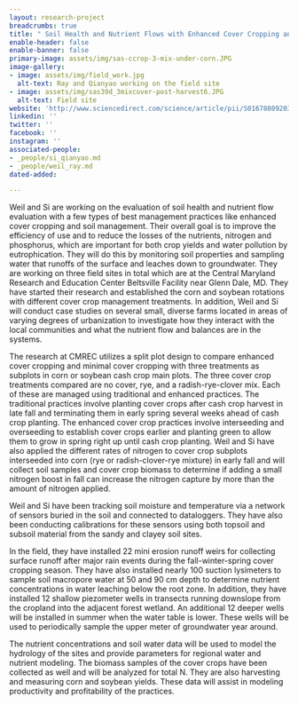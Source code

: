 ```yaml
---
layout: research-project
breadcrumbs: true
title: " Soil Health and Nutrient Flows with Enhanced Cover Cropping and Soil Management"
enable-header: false
enable-banner: false
primary-image: assets/img/sas-ccrop-3-mix-under-corn.JPG
image-gallery:
- image: assets/img/field_work.jpg
  alt-text: Ray and Qianyao working on the field site
- image: assets/img/sas39d_3mixcover-post-harvest6.JPG
  alt-text: Field site
website: 'http://www.sciencedirect.com/science/article/pii/S0167880920304606, http://dx.doi.org/10.2134/ael2018.10.0055 '
linkedin: ''
twitter: ''
facebook: ''
instagram: ''
associated-people:
- _people/si_qianyao.md
- _people/weil_ray.md
dated-added: 

---
```

Weil and Si are working on the evaluation of soil health and nutrient flow evaluation with a few types of best management practices like enhanced cover cropping and soil management. Their overall goal is to improve the efficiency of use and to reduce the losses of the nutrients, nitrogen and phosphorus, which are important for both crop yields and water pollution by eutrophication. They will do this by monitoring soil properties and sampling water that runoffs of the surface and leaches down to groundwater. They are working on three field sites in total which are at the Central Maryland Research and Education Center Beltsville Facility near Glenn Dale, MD. They have started their research and established the corn and soybean rotations with different cover crop management treatments. In addition, Weil and Si will conduct case studies on several small, diverse farms located in areas of varying degrees of urbanization to investigate how they interact with the local communities and what the nutrient flow and balances are in the systems.

The research at CMREC utilizes a split plot design to compare enhanced cover cropping and minimal cover cropping with three treatments as subplots in corn or soybean cash crop main plots. The three cover crop treatments compared are no cover, rye, and a radish-rye-clover mix. Each of these are managed using traditional and enhanced practices. The traditional practices involve planting cover crops after cash crop harvest in late fall and terminating them in early spring several weeks ahead of cash crop planting. The enhanced cover crop practices involve interseeding and overseeding to establish cover crops earlier and planting green to allow them to grow in spring right up until cash crop planting. Weil and Si have also applied the different rates of nitrogen to cover crop subplots interseeded into corn (rye or radish-clover-rye mixture) in early fall and will collect soil samples and cover crop biomass to determine if adding a small nitrogen boost in fall can increase the nitrogen capture by more than the amount of nitrogen applied.

Weil and Si have been tracking soil moisture and temperature via a network of sensors buried in the soil and connected to dataloggers. They have also been conducting calibrations for these sensors using both topsoil and subsoil material from the sandy and clayey soil sites.

In the field, they have installed 22 mini erosion runoff weirs for collecting surface runoff after major rain events during the fall-winter-spring cover cropping season. They have also installed nearly 100 suction lysimeters to sample soil macropore water at 50 and 90 cm depth to determine nutrient concentrations in water leaching below the root zone. In addition, they have installed 12 shallow piezometer wells in transects running downslope from the cropland into the adjacent forest wetland. An additional 12 deeper wells will be installed in summer when the water table is lower. These wells will be used to periodically sample the upper meter of groundwater year around.

The nutrient concentrations and soil water data will be used to model the hydrology of the sites and provide parameters for regional water and nutrient modeling. The biomass samples of the cover crops have been collected as well and will be analyzed for total N. They are also harvesting and measuring corn and soybean yields. These data will assist in modeling productivity and profitability of the practices.